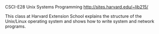 CSCI-E28 Unix Systems Programming http://sites.harvard.edu/~lib215/

This class at Harvard Extension School explains the structure of the Unix/Linux operating system and shows how to write system and network programs.
